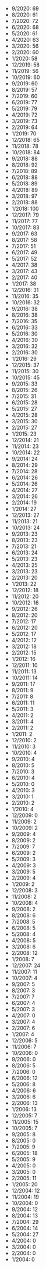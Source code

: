 *  9/2020: 69
*  8/2020: 61
*  7/2020: 72
*  6/2020: 68
*  5/2020: 61
*  4/2020: 63
*  3/2020: 56
*  2/2020: 60
*  1/2020: 58
*  12/2019: 58
*  11/2019: 56
*  10/2019: 60
*  9/2019: 60
*  8/2019: 57
*  7/2019: 60
*  6/2019: 77
*  5/2019: 79
*  4/2019: 72
*  3/2019: 73
*  2/2019: 64
*  1/2019: 70
*  12/2018: 65
*  11/2018: 78
*  10/2018: 84
*  9/2018: 88
*  8/2018: 92
*  7/2018: 89
*  6/2018: 88
*  5/2018: 89
*  4/2018: 89
*  3/2018: 97
*  2/2018: 88
*  1/2018: 100
*  12/2017: 79
*  11/2017: 77
*  10/2017: 83
*  9/2017: 63
*  8/2017: 58
*  7/2017: 51
*  6/2017: 49
*  5/2017: 52
*  4/2017: 38
*  3/2017: 43
*  2/2017: 40
*  1/2017: 38
*  12/2016: 31
*  11/2016: 35
*  10/2016: 32
*  9/2016: 38
*  8/2016: 38
*  7/2016: 35
*  6/2016: 33
*  5/2016: 30
*  4/2016: 30
*  3/2016: 32
*  2/2016: 30
*  1/2016: 29
*  12/2015: 37
*  11/2015: 30
*  10/2015: 45
*  9/2015: 33
*  8/2015: 26
*  7/2015: 31
*  6/2015: 28
*  5/2015: 27
*  4/2015: 28
*  3/2015: 30
*  2/2015: 27
*  1/2015: 23
*  12/2014: 21
*  11/2014: 23
*  10/2014: 22
*  9/2014: 24
*  8/2014: 29
*  7/2014: 28
*  6/2014: 26
*  5/2014: 26
*  4/2014: 27
*  3/2014: 26
*  2/2014: 19
*  1/2014: 27
*  12/2013: 27
*  11/2013: 21
*  10/2013: 24
*  9/2013: 23
*  8/2013: 23
*  7/2013: 21
*  6/2013: 24
*  5/2013: 23
*  4/2013: 25
*  3/2013: 23
*  2/2013: 20
*  1/2013: 22
*  12/2012: 18
*  11/2012: 20
*  10/2012: 16
*  9/2012: 26
*  8/2012: 20
*  7/2012: 17
*  6/2012: 20
*  5/2012: 17
*  4/2012: 12
*  3/2012: 18
*  2/2012: 15
*  1/2012: 16
*  12/2011: 10
*  11/2011: 13
*  10/2011: 14
*  9/2011: 17
*  8/2011: 9
*  7/2011: 8
*  6/2011: 11
*  5/2011: 3
*  4/2011: 2
*  3/2011: 4
*  2/2011: 2
*  1/2011: 2
*  12/2010: 2
*  11/2010: 3
*  10/2010: 4
*  9/2010: 4
*  8/2010: 5
*  7/2010: 3
*  6/2010: 4
*  5/2010: 0
*  4/2010: 3
*  3/2010: 1
*  2/2010: 2
*  1/2010: 4
*  12/2009: 0
*  11/2009: 2
*  10/2009: 2
*  9/2009: 4
*  8/2009: 2
*  7/2009: 7
*  6/2009: 2
*  5/2009: 3
*  4/2009: 3
*  3/2009: 5
*  2/2009: 4
*  1/2009: 2
*  12/2008: 3
*  11/2008: 2
*  10/2008: 4
*  9/2008: 2
*  8/2008: 6
*  7/2008: 5
*  6/2008: 5
*  5/2008: 4
*  4/2008: 5
*  3/2008: 6
*  2/2008: 12
*  1/2008: 7
*  12/2007: 24
*  11/2007: 11
*  10/2007: 4
*  9/2007: 5
*  8/2007: 3
*  7/2007: 7
*  6/2007: 4
*  5/2007: 3
*  4/2007: 0
*  3/2007: 4
*  2/2007: 6
*  1/2007: 4
*  12/2006: 5
*  11/2006: 7
*  10/2006: 0
*  9/2006: 0
*  8/2006: 5
*  7/2006: 0
*  6/2006: 12
*  5/2006: 8
*  4/2006: 6
*  3/2006: 6
*  2/2006: 13
*  1/2006: 13
*  12/2005: 7
*  11/2005: 15
*  10/2005: 7
*  9/2005: 8
*  8/2005: 0
*  7/2005: 9
*  6/2005: 18
*  5/2005: 9
*  4/2005: 0
*  3/2005: 0
*  2/2005: 11
*  1/2005: 20
*  12/2004: 12
*  11/2004: 19
*  10/2004: 0
*  9/2004: 12
*  8/2004: 13
*  7/2004: 29
*  6/2004: 14
*  5/2004: 27
*  4/2004: 0
*  3/2004: 0
*  2/2004: 0
*  1/2004: 0